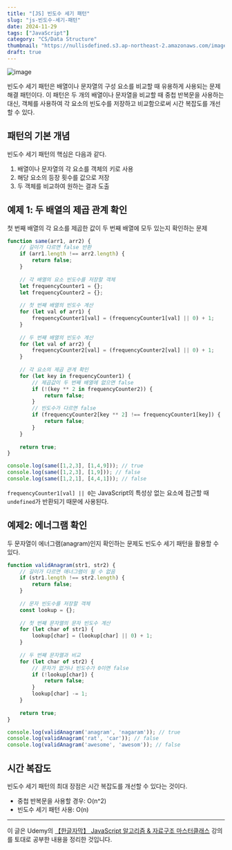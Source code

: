 ```yaml
---
title: "[JS] 빈도수 세기 패턴"
slug: "js-빈도수-세기-패턴"
date: 2024-11-29
tags: ["JavaScript"]
category: "CS/Data Structure"
thumbnail: "https://nullisdefined.s3.ap-northeast-2.amazonaws.com/images/5527369119ba6ac9455d02961c357398.png"
draft: true
---
```

![image](https://nullisdefined.s3.ap-northeast-2.amazonaws.com/images/5527369119ba6ac9455d02961c357398.png)

빈도수 세기 패턴은 배열이나 문자열의 구성 요소를 비교할 때 유용하게 사용되는 문제 해결 패턴이다. 이 패턴은 두 개의 배열이나 문자열을 비교할 때 중첩 반복문을 사용하는 대신, 객체를 사용하여 각 요소의 빈도수를 저장하고 비교함으로써 시간 복잡도를 개선할 수 있다.

## 패턴의 기본 개념
빈도수 세기 패턴의 핵심은 다음과 같다.
1. 배열이나 문자열의 각 요소를 객체의 키로 사용
2. 해당 요소의 등장 횟수를 값으로 저장
3. 두 객체를 비교하여 원하는 결과 도출

## 예제 1: 두 배열의 제곱 관계 확인
첫 번째 배열의 각 요소를 제곱한 값이 두 번째 배열에 모두 있는지 확인하는 문제
```js
function same(arr1, arr2) {
    // 길이가 다르면 false 반환
    if (arr1.length !== arr2.length) {
        return false;
    }
    
    // 각 배열의 요소 빈도수를 저장할 객체
    let frequencyCounter1 = {};
    let frequencyCounter2 = {};
    
    // 첫 번째 배열의 빈도수 계산
    for (let val of arr1) {
        frequencyCounter1[val] = (frequencyCounter1[val] || 0) + 1;
    }
    
    // 두 번째 배열의 빈도수 계산
    for (let val of arr2) {
        frequencyCounter2[val] = (frequencyCounter2[val] || 0) + 1;
    }
    
    // 각 요소의 제곱 관계 확인
    for (let key in frequencyCounter1) {
        // 제곱값이 두 번째 배열에 없으면 false
        if (!(key ** 2 in frequencyCounter2)) {
            return false;
        }
        // 빈도수가 다르면 false
        if (frequencyCounter2[key ** 2] !== frequencyCounter1[key]) {
            return false;
        }
    }
    
    return true;
}

console.log(same([1,2,3], [1,4,9])); // true
console.log(same([1,2,3], [1,9])); // false
console.log(same([1,2,1], [4,4,1])); // false
```
`frequencyCounter1[val] || 0`는 JavaScript의 특성상 없는 요소에 접근할 때 `undefined`가 반환되기 때문에 사용된다.

## 예제2: 에너그램 확인
두 문자열이 에너그램(anagram)인지 확인하는 문제도 빈도수 세기 패턴을 활용할 수 있다.
```js
function validAnagram(str1, str2) {
    // 길이가 다르면 애너그램이 될 수 없음
    if (str1.length !== str2.length) {
        return false;
    }
    
    // 문자 빈도수를 저장할 객체
    const lookup = {};
    
    // 첫 번째 문자열의 문자 빈도수 계산
    for (let char of str1) {
        lookup[char] = (lookup[char] || 0) + 1;
    }
    
    // 두 번째 문자열과 비교
    for (let char of str2) {
        // 문자가 없거나 빈도수가 0이면 false
        if (!lookup[char]) {
            return false;
        }
        lookup[char] -= 1;
    }
    
    return true;
}

console.log(validAnagram('anagram', 'nagaram')); // true
console.log(validAnagram('rat', 'car')); // false
console.log(validAnagram('awesome', 'awesom')); // false
```

## 시간 복잡도
빈도수 세기 패턴의 최대 장점은 시간 복잡도를 개선할 수 있다는 것이다.
- 중첩 반복문을 사용할 경우: O(n^2)
- 빈도수 세기 패턴 사용: O(n)

---
이 글은 Udemy의 [【한글자막】 JavaScript 알고리즘 & 자료구조 마스터클래스](https://www.udemy.com/course/best-javascript-data-structures/) 강의를 토대로 공부한 내용을 정리한 것입니다.